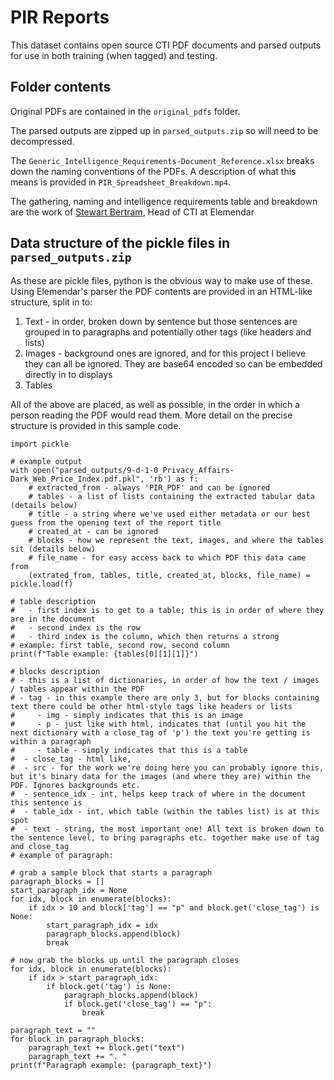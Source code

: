 # PIR Reports

This dataset contains open source CTI PDF documents and parsed outputs for use in both training (when tagged) and testing.

## Folder contents
Original PDFs are contained in the `original_pdfs` folder.

The parsed outputs are zipped up in `parsed_outputs.zip` so will need to be decompressed.

The `Generic_Intelligence_Requirements-Document_Reference.xlsx` breaks down the naming conventions of the PDFs. A description of what this means is provided in `PIR_Spreadsheet_Breakdown.mp4`.

The gathering, naming and intelligence requirements table and breakdown are the work of [Stewart Bertram](https://www.linkedin.com/in/stewartbertram/), Head of CTI at Elemendar 

## Data structure of the pickle files in `parsed_outputs.zip`

As these are pickle files, python is the obvious way to make use of these. Using Elemendar's parser the PDF contents are provided in an HTML-like structure, split in to:
1. Text - in order, broken down by sentence but those sentences are grouped in to paragraphs and potentially other tags (like headers and lists)
2. Images - background ones are ignored, and for this project I believe they can all be ignored. They are base64 encoded so can be embedded directly in to displays
3. Tables

All of the above are placed, as well as possible, in the order in which a person reading the PDF would read them. More detail on the precise structure is provided in this sample code.

```
import pickle

# example output
with open("parsed_outputs/9-d-1-0_Privacy_Affairs-Dark_Web_Price_Index.pdf.pkl", 'rb') as f:
    # extracted_from - always 'PIR_PDF' and can be ignored
    # tables - a list of lists containing the extracted tabular data (details below)
    # title - a string where we've used either metadata or our best guess from the opening text of the report title
    # created_at - can be ignored
    # blocks - how we represent the text, images, and where the tables sit (details below)
    # file_name - for easy access back to which PDF this data came from
    (extrated_from, tables, title, created_at, blocks, file_name) = pickle.load(f)

# table description
#   - first index is to get to a table; this is in order of where they are in the document
#   - second index is the row
#   - third index is the column, which then returns a strong
# example: first table, second row, second column
print(f"Table example: {tables[0][1][1]}")

# blocks description
# - this is a list of dictionaries, in order of how the text / images / tables appear within the PDF
# - tag - in this example there are only 3, but for blocks containing text there could be other html-style tags like headers or lists
#     - img - simply indicates that this is an image
#     - p - just like with html, indicates that (until you hit the next dictionary with a close_tag of 'p') the text you're getting is within a paragraph
#     - table - simply indicates that this is a table
#  - close_tag - html like, 
#  - src - for the work we're doing here you can probably ignore this, but it's binary data for the images (and where they are) within the PDF. Ignores backgrounds etc.
#  - sentence_idx - int, helps keep track of where in the document this sentence is
#  - table_idx - int, which table (within the tables list) is at this spot
#  - text - string, the most important one! All text is broken down to the sentence level, to bring paragraphs etc. together make use of tag and close_tag
# example of paragraph:

# grab a sample block that starts a paragraph
paragraph_blocks = []
start_paragraph_idx = None
for idx, block in enumerate(blocks):
    if idx > 10 and block['tag'] == "p" and block.get('close_tag') is None:
        start_paragraph_idx = idx
        paragraph_blocks.append(block)
        break

# now grab the blocks up until the paragraph closes
for idx, block in enumerate(blocks):
    if idx > start_paragraph_idx:
        if block.get('tag') is None:
            paragraph_blocks.append(block)
            if block.get('close_tag') == "p":
                break

paragraph_text = ""
for block in paragraph_blocks:
    paragraph_text += block.get("text")
    paragraph_text += ". "
print(f"Paragraph example: {paragraph_text}")
```

